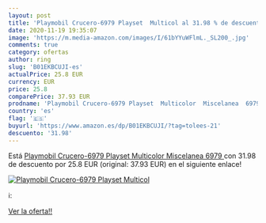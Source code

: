 ```yaml
---
layout: post
title: 'Playmobil Crucero-6979 Playset  Multicol al 31.98 % de descuento'
date: 2020-11-19 19:35:07
image: 'https://m.media-amazon.com/images/I/61bYYuWFlmL._SL200_.jpg'
comments: true
category: ofertas
author: ring
slug: 'B01EKBCUJI-es'
actualPrice: 25.8 EUR
currency: EUR
price: 25.8
comparePrice: 37.93 EUR
prodname: 'Playmobil Crucero-6979 Playset  Multicolor  Miscelanea  6979 '
country: 'es'
flag: '🇪🇸'
buyurl: 'https://www.amazon.es/dp/B01EKBCUJI/?tag=tolees-21'
descuento: '31.98'
---
```


Está [Playmobil Crucero-6979 Playset  Multicolor  Miscelanea  6979 ](https://www.amazon.es/dp/B01EKBCUJI/?tag=tolees-21) con 31.98 de descuento por 25.8 EUR (original: 37.93 EUR) en el siguiente enlace!

[![Playmobil Crucero-6979 Playset  Multicol](https://m.media-amazon.com/images/I/61bYYuWFlmL._SL200_.jpg)](https://www.amazon.es/dp/B01EKBCUJI/?tag=tolees-21)

ℹ️:


[Ver la oferta!!](https://www.amazon.es/dp/B01EKBCUJI/?tag=tolees-21)
